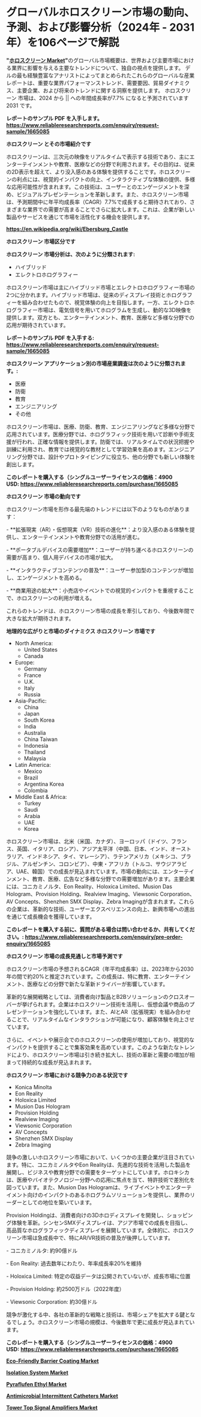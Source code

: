 <p><h1>グローバルホロスクリーン市場の動向、予測、および影響分析（2024年 - 2031年）を106ページで解説</h1></p><p><strong>"<a href="https://www.reliableresearchreports.com/holoscreen-r1665085">ホロスクリーン Market</a>"</strong>のグローバル市場概要は、世界および主要市場における業界に影響を与える主要なトレンドについて、独自の視点を提供します。 デルの最も経験豊富なアナリストによってまとめられたこれらのグローバルな産業レポートは、重要な業界パフォーマンストレンド、需要要因、貿易ダイナミクス、主要企業、および将来のトレンドに関する洞察を提供します。 ホロスクリーン 市場は、2024 から || への年間成長率が7.7% になると予測されています2031 です。</p>
<p><strong>レポートのサンプル PDF を入手します。</strong><strong><a href="https://www.reliableresearchreports.com/enquiry/request-sample/1665085">https://www.reliableresearchreports.com/enquiry/request-sample/1665085</a></strong></p>
<p><strong>ホロスクリーン とその市場紹介です</strong></p>
<p><p>ホロスクリーンは、三次元の映像をリアルタイムで表示する技術であり、主にエンターテインメントや教育、医療などの分野で利用されます。その目的は、従来の2D表示を超えて、より没入感のある体験を提供することです。ホロスクリーンの利点には、視覚的インパクトの向上、インタラクティブな体験の提供、多様な応用可能性が含まれます。この技術は、ユーザーとのエンゲージメントを深め、ビジュアルプレゼンテーションを革新します。また、ホロスクリーン市場は、予測期間中に年平均成長率（CAGR）7.7%で成長すると期待されており、さまざまな業界での需要が高まることでさらに拡大します。これは、企業が新しい製品やサービスを通じて市場を活性化する機会を提供します。</p><a href="https://en.wikipedia.org/wiki/Ebersburg_Castle"></a></p>
<p><strong><a href="https://en.wikipedia.org/wiki/Ebersburg_Castle">https://en.wikipedia.org/wiki/Ebersburg_Castle</a></strong></p>
<p><strong>ホロスクリーン&nbsp;市場区分です</strong><strong></strong></p>
<p><strong>ホロスクリーン 市場分析は、次のように分類されます:</strong>&nbsp;</p>
<p><ul><li>ハイブリッド</li><li>エレクトロホログラフィー</li></ul></p>
<p><p>ホロスクリーン市場は主にハイブリッド市場とエレクトロホログラフィー市場の2つに分かれます。ハイブリッド市場は、従来のディスプレイ技術とホログラフィーを組み合わせたもので、視覚体験の向上を目指します。一方、エレクトロホログラフィー市場は、電気信号を用いてホログラムを生成し、動的な3D映像を提供します。双方とも、エンターテインメント、教育、医療など多様な分野での応用が期待されています。</p></p>
<p><strong>レポートのサンプル PDF を入手する: <a href="https://www.reliableresearchreports.com/enquiry/request-sample/1665085">https://www.reliableresearchreports.com/enquiry/request-sample/1665085</a></strong></p>
<p><strong> ホロスクリーン アプリケーション別の市場産業調査は次のように分類されます。:</strong></p>
<p><ul><li>医療</li><li>防衛</li><li>教育</li><li>エンジニアリング</li><li>その他</li></ul></p>
<p><p>ホロスクリーン市場は、医療、防衛、教育、エンジニアリングなど多様な分野で応用されています。医療分野では、ホログラフィック技術を用いて診断や手術支援が行われ、正確な情報を提供します。防衛では、リアルタイムでの状況把握や訓練に利用され、教育では視覚的な教材として学習効果を高めます。エンジニアリング分野では、設計やプロトタイピングに役立ち、他の分野でも新しい体験を創出します。</p></p>
<p><strong>このレポートを購入する（シングルユーザーライセンスの価格：4900 USD:</strong><strong>&nbsp;<a href="https://www.reliableresearchreports.com/purchase/1665085">https://www.reliableresearchreports.com/purchase/1665085</a></strong></p>
<p><strong>ホロスクリーン 市場の動向です</strong></p>
<p><p>ホロスクリーン市場を形作る最先端のトレンドには以下のようなものがあります：</p><p>- **拡張現実（AR）・仮想現実（VR）技術の進化**：より没入感のある体験を提供し、エンターテインメントや教育分野での活用が進む。</p><p>  </p><p>- **ポータブルデバイスの需要増加**：ユーザーが持ち運べるホロスクリーンの需要が高まり、個人用デバイスの市場が拡大。</p><p>- **インタラクティブコンテンツの普及**：ユーザー参加型のコンテンツが増加し、エンゲージメントを高める。</p><p>- **商業用途の拡大**：小売店やイベントでの視覚的インパクトを重視することで、ホロスクリーンの利用が増える。</p><p>これらのトレンドは、ホロスクリーン市場の成長を牽引しており、今後数年間で大きな拡大が期待されます。</p></p>
<p><strong>地理的な広がりと市場のダイナミクス ホロスクリーン 市場です</strong></p>
<p><ul>
    <li>
        North America:
        <ul>
            <li>United States</li>
            <li>Canada</li>
        </ul>
    </li>
    <li>
        Europe:
        <ul>
            <li>Germany</li>
            <li>France</li>
            <li>U.K.</li>
            <li>Italy</li>
            <li>Russia</li>
        </ul>
    </li>
    <li>
        Asia-Pacific:
        <ul>
            <li>China</li>
            <li>Japan</li>
            <li>South Korea</li>
            <li>India</li>
            <li>Australia</li>
            <li>China Taiwan</li>
            <li>Indonesia</li>
            <li>Thailand</li>
            <li>Malaysia</li>
        </ul>
    </li>
    <li>
        Latin America:
        <ul>
            <li>Mexico</li>
            <li>Brazil</li>
            <li>Argentina Korea</li>
            <li>Colombia</li>
        </ul>
    </li>
    <li>
        Middle East & Africa:
        <ul>
            <li>Turkey</li>
            <li>Saudi</li>
            <li>Arabia</li>
            <li>UAE</li>
            <li>Korea</li>
        </ul>
    </li>
    </ul></p>
<p><p>ホロスクリーン市場は、北米（米国、カナダ）、ヨーロッパ（ドイツ、フランス、英国、イタリア、ロシア）、アジア太平洋（中国、日本、インド、オーストラリア、インドネシア、タイ、マレーシア）、ラテンアメリカ（メキシコ、ブラジル、アルゼンチン、コロンビア）、中東・アフリカ（トルコ、サウジアラビア、UAE、韓国）での成長が見込まれています。市場の動向には、エンターテインメント、教育、医療、広告など多様な分野での需要増加があります。主要企業には、コニカミノルタ、Eon Reality、Holoxica Limited、Musion Das Hologram、Provision Holding、Realview Imaging、Viewsonic Corporation、AV Concepts、Shenzhen SMX Display、Zebra Imagingが含まれます。これらの企業は、革新的な技術、ユーザーエクスペリエンスの向上、新興市場への進出を通じて成長機会を獲得しています。</p></p>
<p><strong>このレポートを購入する前に、質問がある場合は問い合わせるか、共有してください。:&nbsp;<a href="https://www.reliableresearchreports.com/enquiry/pre-order-enquiry/1665085">https://www.reliableresearchreports.com/enquiry/pre-order-enquiry/1665085</a></strong></p>
<p><strong>ホロスクリーン 市場の成長見通しと市場予測です</strong></p>
<p><p>ホロスクリーン市場の予想されるCAGR（年平均成長率）は、2023年から2030年の間で約20%と推定されています。この成長は、特に教育、エンターテインメント、医療などの分野で新たな革新ドライバーが影響しています。</p><p>革新的な展開戦略としては、消費者向け製品とB2Bソリューションのクロスオーバーが挙げられます。企業はホロスクリーン技術を活用し、仮想会議や商品のプレゼンテーションを強化しています。また、AIとAR（拡張現実）を組み合わせることで、リアルタイムなインタラクションが可能になり、顧客体験を向上させています。</p><p>さらに、イベントや展示会でのホロスクリーンの使用が増加しており、視覚的なインパクトを提供することで集客効果を高めています。このような新たなトレンドにより、ホロスクリーン市場は引き続き拡大し、技術の革新と需要の増加が相まって持続的な成長が見込まれます。</p></p>
<p><strong>ホロスクリーン 市場における競争力のある状況です</strong></p>
<p><ul><li>Konica Minolta</li><li>Eon Reality</li><li>Holoxica Limited</li><li>Musion Das Hologram</li><li>Provision Holding</li><li>Realview Imaging</li><li>Viewsonic Corporation</li><li>AV Concepts</li><li>Shenzhen SMX Display</li><li>Zebra Imaging</li></ul></p>
<p><p>競争の激しいホロスクリーン市場において、いくつかの主要企業が注目されています。特に、コニカミノルタやEon Realityは、先進的な技術を活用した製品を展開し、ビジネスや教育分野での需要をターゲットにしています。ホロキシカは、医療やバイオテクノロジー分野への応用に焦点を当て、特許技術で差別化を図っています。また、Musion Das Hologramは、ライブイベントやエンターテイメント向けのインパクトのあるホログラムソリューションを提供し、業界のリーダーとしての地位を築いています。</p><p>Provision Holdingは、消費者向けの3Dホロディスプレイを開発し、ショッピング体験を革新。シンセンSMXディスプレイは、アジア市場での成長を目指し、高品質なホログラフィックディスプレイを展開しています。全体的に、ホロスクリーン市場は急成長中で、特にAR/VR技術の普及が後押ししています。</p><p>- コニカミノルタ: 約90億ドル</p><p>- Eon Reality: 過去数年にわたり、年率成長率20%を維持</p><p>- Holoxica Limited: 特定の収益データは公開されていないが、成長市場に位置</p><p>- Provision Holding: 約2500万ドル（2022年度）</p><p>- Viewsonic Corporation: 約30億ドル</p><p>競争が激化する中、各社の革新的な戦略と技術は、市場シェアを拡大する鍵となるでしょう。ホロスクリーン市場の規模は、今後数年で更に成長が見込まれています。</p></p>
<p><strong>このレポートを購入する（シングルユーザーライセンスの価格：4900 USD:</strong>&nbsp;<strong><a href="https://www.reliableresearchreports.com/purchase/1665085">https://www.reliableresearchreports.com/purchase/1665085</a></strong></p>
<p><strong><p><a href="https://medium.com/@arabintang013/eco-friendly-barrier-coating-industry-sector-new-technologies-and-market-impact-forecasted-for-63a8d3c307e7">Eco-Friendly Barrier Coating Market</a></p><p><a href="https://www.linkedin.com/pulse/global-isolation-system-market-size-expected-reach-cagr-iucvc?trackingId=vYgPJk1RT2yGGUt9uUPz%2Bw%3D%3D">Isolation System Market</a></p><p><a href="https://www.linkedin.com/pulse/navigating-global-pyraflufen-ethyl-market-landscape-trends-forecasts-ahprf?trackingId=K7qqwRR2T0Wh3tPFRWZiPA%3D%3D">Pyraflufen Ethyl Market</a></p><p><a href="https://github.com/SamiaHussain82/Market-Research-Report-List-1/blob/main/antimicrobial-intermittent-catheters-market.md">Antimicrobial Intermittent Catheters Market</a></p><p><a href="https://medium.com/@arabintang013/tower-top-signal-amplifiers-market-share-and-new-trends-analysis-by-its-type-application-end-use-101630151402?postPublishedType=repub">Tower Top Signal Amplifiers Market</a></p></strong></p>